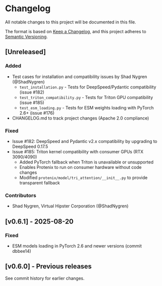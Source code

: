 # Changelog

All notable changes to this project will be documented in this file.

The format is based on [Keep a Changelog](https://keepachangelog.com/en/1.0.0/),
and this project adheres to [Semantic Versioning](https://semver.org/spec/v2.0.0.html).

## [Unreleased]

### Added
- Test cases for installation and compatibility issues by Shad Nygren (@ShadNygren)
  - `test_installation.py` - Tests for DeepSpeed/Pydantic compatibility (issue #182)
  - `test_triton_compatibility.py` - Tests for Triton GPU compatibility (issue #185)
  - `test_esm_loading.py` - Tests for ESM weights loading with PyTorch 2.6+ (issue #176)
- CHANGELOG.md to track project changes (Apache 2.0 compliance)

### Fixed
- Issue #182: DeepSpeed and Pydantic v2.x compatibility by upgrading to DeepSpeed 0.17.5
- Issue #185: Triton kernel compatibility with consumer GPUs (RTX 3090/4090)
  - Added PyTorch fallback when Triton is unavailable or unsupported
  - Enables Protenix to run on consumer hardware without code changes
  - Modified `protenix/model/tri_attention/__init__.py` to provide transparent fallback

### Contributors
- Shad Nygren, Virtual Hipster Corporation (@ShadNygren)

## [v0.6.1] - 2025-08-20

### Fixed
- ESM models loading in PyTorch 2.6 and newer versions (commit dbbee14)

## [v0.6.0] - Previous releases

See commit history for earlier changes.